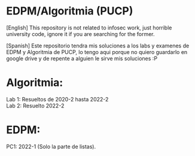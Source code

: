 # EDPM/Algoritmia (PUCP)
[English] This repository is not related to infosec work, just horrible university code, ignore it if you are searching for the former.

[Spanish] Este repositorio tendra mis soluciones a los labs y examenes de EDPM y Algoritmia de PUCP, lo tengo aqui
porque no quiero guardarlo en google drive y de repente a alguien le sirve mis soluciones :P
 
Algoritmia:
================================
Lab 1: Resueltos de 2020-2 hasta 2022-2\
Lab 2: Resuelto 2022-2


EDPM:
===============================
PC1: 2022-1 (Solo la parte de listas).
 